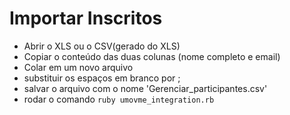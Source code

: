 # Importar Inscritos

* Abrir o XLS ou o CSV(gerado do XLS)
* Copiar o conteúdo das duas colunas (nome completo e email)
* Colar em um novo arquivo
* substituir os espaços em branco por ;
* salvar o arquivo com o nome 'Gerenciar_participantes.csv'
* rodar o comando 
` ruby umovme_integration.rb `

